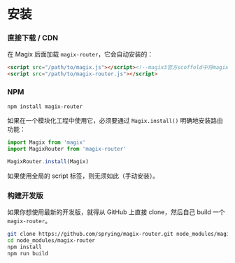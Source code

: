 # 安装

### 直接下载 / CDN

在 Magix 后面加载 `magix-router`，它会自动安装的：

``` html
<script src="/path/to/magix.js"></script><!--magix3官方scoffold中将magix和它依赖的库（如jQuery）、加载器一起打包成boot.js-->
<script src="/path/to/magix-router.js"></script>
```

### NPM

``` bash
npm install magix-router
```

如果在一个模块化工程中使用它，必须要通过 `Magix.install()` 明确地安装路由功能：

``` js
import Magix from 'magix'
import MagixRouter from 'magix-router'

MagixRouter.install(Magix)
```

如果使用全局的 script 标签，则无须如此（手动安装）。

### 构建开发版

如果你想使用最新的开发版，就得从 GitHub 上直接 clone，然后自己 build 一个 `magix-router`。

``` bash
git clone https://github.com/sprying/magix-router.git node_modules/magix-router
cd node_modules/magix-router
npm install
npm run build
```
